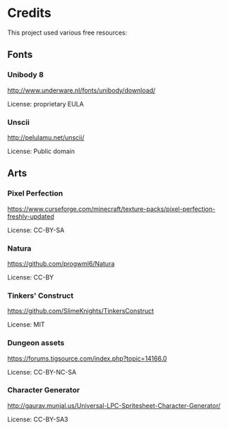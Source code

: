 Credits
=======
This project used various free resources:

Fonts
-----

### Unibody 8
http://www.underware.nl/fonts/unibody/download/

License: proprietary EULA

### Unscii
http://pelulamu.net/unscii/

License: Public domain

Arts
----
### Pixel Perfection
https://www.curseforge.com/minecraft/texture-packs/pixel-perfection-freshly-updated

License: CC-BY-SA

### Natura
https://github.com/progwml6/Natura

License: CC-BY

### Tinkers' Construct
https://github.com/SlimeKnights/TinkersConstruct

License: MIT

### Dungeon assets
https://forums.tigsource.com/index.php?topic=14166.0

License: CC-BY-NC-SA

### Character Generator
http://gaurav.munjal.us/Universal-LPC-Spritesheet-Character-Generator/

License: CC-BY-SA3
